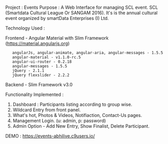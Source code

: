 Project : Events
Purpose : A Web Interface for managing SCL event. SCL (Smartdata Cultural League Or SANGAM 2016). It's is the annual cultural event organized by smartData Enterprises (I) Ltd.

Technology Used : 

Frontend - Angular Material with Slim Framework (https://material.angularjs.org)

	   angularJs, angular-animate, angular-aria, angular-messages - 1.5.5
	   angular-material - v1.1.0-rc.5
	   angular-ui-router - 0.2.18
	   angular-messages - 1.5.5
	   jQuery - 2.1.1
	   jQuery flexslider - 2.2.2
	
Backend - Slim Framework v3.0

Functionality Implemented :

1. Dashboard : Participants listing according to group wise.
2. Wildcard Entry from front panel.
3. What's hot, Photos & Videos, Notifiaction, Contact-Us pages.
4. Management Login. (u: admin, p: password)
5. Admin Option - Add New Entry, Show Finalist, Delete Participant.

DEMO : https://events-abhilive.c9users.io/
